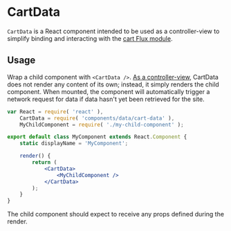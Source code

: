 CartData
========

`CartData` is a React component intended to be used as a controller-view to simplify binding and interacting with the [cart Flux module](../../../lib/cart/).

## Usage

Wrap a child component with `<CartData />`. [As a controller-view](https://facebook.github.io/flux/docs/overview.html#views-and-controller-views), CartData does not render any content of its own; instead, it simply renders the child component. When mounted, the component will automatically trigger a network request for data if data hasn't yet been retrieved for the site.

```jsx
var React = require( 'react' ),
	CartData = require( 'components/data/cart-data' ),
	MyChildComponent = require( './my-child-component' );

export default class MyComponent extends React.Component {
	static displayName = 'MyComponent';

	render() {
		return (
			<CartData>
				<MyChildComponent />
			</CartData>
		);
	}
}
```

The child component should expect to receive any props defined during the render.
